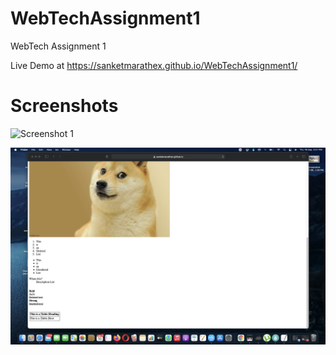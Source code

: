 # WebTechAssignment1
WebTech Assignment 1

Live Demo at https://sanketmarathex.github.io/WebTechAssignment1/

# Screenshots 

![Screenshot 1](./Images/scr1.PNG)

![Screenshot 2](./Images/scr2.PNG)
